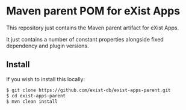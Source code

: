# Maven parent POM for eXist Apps

This repository just contains the Maven parent artifact for eXist Apps.

It just contains a number of constant properties alongside fixed dependency and plugin versions.

## Install
If you wish to install this locally:
```bash
$ git clone https://github.com/exist-db/exist-apps-parent.git
$ cd exist-apps-parent
$ mvn clean install
```
